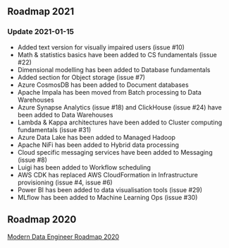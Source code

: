 ## Roadmap 2021

### Update 2021-01-15

* Added text version for visually impaired users (issue #10)
* Math & statistics basics have been added to CS fundamentals (issue #22)
* Dimensional modelling has been added to Database fundamentals
* Added section for Object storage (issue #7)
* Azure CosmosDB has been added to Document databases
* Apache Impala has been moved from Batch processing to Data Warehouses
* Azure Synapse Analytics (issue #18) and ClickHouse (issue #24) have been added to Data Warehouses
* Lambda & Kappa architectures have been added to Cluster computing fundamentals (issue #31)
* Azure Data Lake has been added to Managed Hadoop
* Apache NiFi has been added to Hybrid data processing
* Cloud specific messaging services have been added to Messaging (issue #8)
* Luigi has been added to Workflow scheduling
* AWS CDK has replaced AWS CloudFormation in Infrastructure provisioning (issue #4, issue #6)
* Power BI has been added to data visualisation tools (issue #29)
* MLflow has been added to Machine Learning Ops (issue #30)

## Roadmap 2020

[Modern Data Engineer Roadmap 2020](https://github.com/datastacktv/data-engineer-roadmap/tree/8b1ccdce4524961bfd37495de20117c47766b1eb)